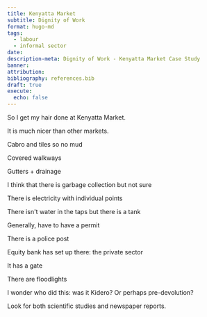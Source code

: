 ```yaml
---
title: Kenyatta Market
subtitle: Dignity of Work
format: hugo-md
tags:
  - labour
  - informal sector
date: 
description-meta: Dignity of Work - Kenyatta Market Case Study
banner: 
attribution: 
bibliography: references.bib
draft: true
execute:
  echo: false
---
```


So I get my hair done at Kenyatta Market.

It is much nicer than other markets.

Cabro and tiles so no mud

Covered walkways

Gutters + drainage

I think that there is garbage collection but not sure

There is electricity with individual points

There isn't water in the taps but there is a tank

Generally, have to have a permit 

There is a police post

Equity bank has set up there: the private sector

It has a gate

There are floodlights

I wonder who did this: was it Kidero? Or perhaps pre-devolution?


Look for both scientific studies and newspaper reports.